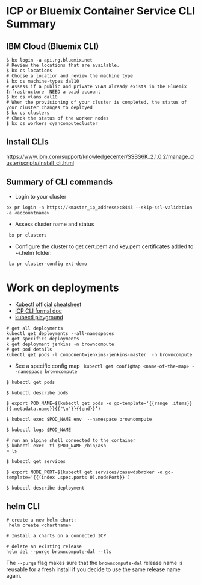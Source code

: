 
# ICP or Bluemix Container Service CLI Summary

## IBM Cloud (Bluemix CLI)
```
$ bx login -a api.ng.bluemix.net
# Review the locations that are available.
$ bx cs locations
# Choose a location and review the machine type
$ bx cs machine-types dal10
# Assess if a public and private VLAN already exists in the Bluemix Infrastructure  NEED a paid account
$ bx cs vlans dal10
# When the provisioning of your cluster is completed, the status of your cluster changes to deployed
$ bx cs clusters
# Check the status of the worker nodes
$ bx cs workers cyancomputecluster
```

## Install CLIs
https://www.ibm.com/support/knowledgecenter/SSBS6K_2.1.0.2/manage_cluster/scripts/install_cli.html

## Summary of CLI commands
* Login to your cluster
```
bx pr login -a https://<master_ip_address>:8443 --skip-ssl-validation -a <accountname>
```
* Assess cluster name and status
```
 bx pr clusters
```
* Configure the cluster to get cert.pem and key.pem certificates added to ~/.helm folder:
```
 bx pr cluster-config ext-demo
```

# Work on deployments
* [Kubectl official cheatsheet](https://kubernetes.io/docs/reference/kubectl/cheatsheet/)
* [ICP CLI formal doc](https://www.ibm.com/support/knowledgecenter/SSBS6K_2.1.0.2/manage_cluster/cli_commands.html)
* [kubectl playground](https://kubernetes.io/docs/reference/generated/kubectl/kubectl-commands)
```
# get all deployments
kubectl get deployments --all-namespaces
# get specifics deployments
k get deployment jenkins -n browncompute
# get pod details
kubectl get pods -l component=jenkins-jenkins-master  -n browncompute
```
* See a specific config map
` kubectl get configMap <name-of-the-map> --namespace browncompute`

```
$ kubectl get pods

$ kubectl describe pods

$ export POD_NAME=$(kubectl get pods -o go-template='{{range .items}}{{.metadata.name}}{{"\n"}}{{end}}’)

$ kubectl exec $POD_NAME env  --namespace browncompute

$ kubectl logs $POD_NAME

# run an alpine shell connected to the container
$ kubectl exec -ti $POD_NAME /bin/ash
> ls

$ kubectl get services

$ export NODE_PORT=$(kubectl get services/casewdsbroker -o go-template='{{(index .spec.ports 0).nodePort}}')

$ kubectl describe deployment
```

## helm CLI
```
# create a new helm chart:
 helm create <chartname>

# Install a charts on a connected ICP

# delete an existing release
helm del --purge browncompute-dal --tls
```
The `--purge` flag makes sure that the `browncompute-dal` release name is reusable for a fresh install if you decide to use the same release name again.
